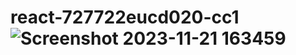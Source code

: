 # react-727722eucd020-cc1![Screenshot 2023-11-21 163459](https://github.com/JeyachithraK/react-727722eucd020-cc1/assets/149052028/9d646bc4-24e0-46d9-ab8f-177777360373)
